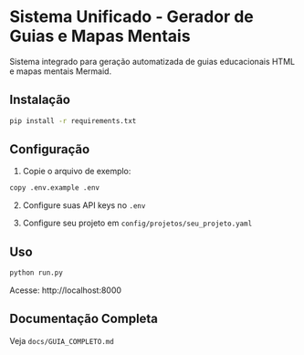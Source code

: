 
# Sistema Unificado - Gerador de Guias e Mapas Mentais

Sistema integrado para geração automatizada de guias educacionais HTML e mapas mentais Mermaid.

## Instalação

```bash
pip install -r requirements.txt
```

## Configuração

1. Copie o arquivo de exemplo:
```bash
copy .env.example .env
```

2. Configure suas API keys no `.env`

3. Configure seu projeto em `config/projetos/seu_projeto.yaml`

## Uso

```bash
python run.py
```

Acesse: http://localhost:8000

## Documentação Completa

Veja `docs/GUIA_COMPLETO.md`
